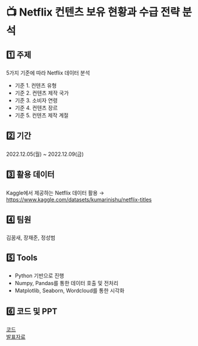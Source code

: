 # 📺 Netflix 컨텐츠 보유 현황과 수급 전략 분석

## 1️⃣ 주제
5가지 기준에 따라 Netflix 데이터 분석
- 기준 1. 컨텐츠 유형
- 기준 2. 컨텐츠 제작 국가
- 기준 3. 소비자 연령
- 기준 4. 컨텐츠 장르
- 기준 5. 컨텐츠 제작 계절

## 2️⃣ 기간
2022.12.05(월) ~ 2022.12.09(금)

## 3️⃣ 활용 데이터
Kaggle에서 제공하는 Netflix 데이터 활용 → https://www.kaggle.com/datasets/kumarinishu/netflix-titles

## 4️⃣ 팀원
김꿈새, 장재준, 정성범

## 5️⃣ Tools
- Python 기반으로 진행
- Numpy, Pandas를 통한 데이터 호출 및 전처리
- Matplotlib, Seaborn, Wordcloud를 통한 시각화

## 6️⃣ 코드 및 PPT
[코드](/공조_넷플릭스분석.ipynb)
<br/>
[발표자료](/공조팀_넷플릭스_데이터분석_ppt.pdf)
